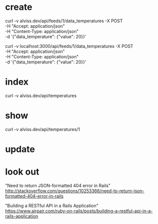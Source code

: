 # create
curl -v alviss.dev/api/feeds/1/data_temperatures -X POST \
     -H "Accept: application/json" \
     -H "Content-Type: application/json" \
     -d '{"data_temperature": {"value": 20}}'

curl -v localhost:3000/api/feeds/1/data_temperatures -X POST \
     -H "Accept: application/json" \
     -H "Content-Type: application/json" \
     -d '{"data_temperature": {"value": 20}}'

# index
curl -v alviss.dev/api/temperatures

# show
curl -v alviss.dev/api/temperatures/1

# update


# look out

"Need to return JSON-formatted 404 error in Rails"
http://stackoverflow.com/questions/10253366/need-to-return-json-formatted-404-error-in-rails

"Building a RESTful API in a Rails Application"
https://www.airpair.com/ruby-on-rails/posts/building-a-restful-api-in-a-rails-application
